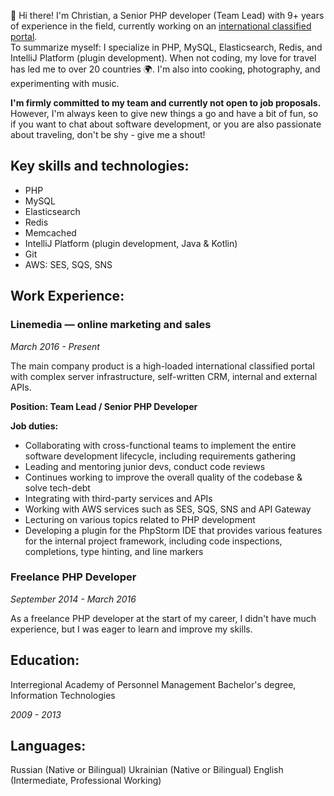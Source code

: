 👋 Hi there! I'm Christian, a Senior PHP developer (Team Lead) with 9+ years of experience in the field, currently working on an [international classified portal](https://www.linkedin.com/company/autoline-market/mycompany/).
<br>
To summarize myself: I specialize in PHP, MySQL, Elasticsearch, Redis, and IntelliJ Platform (plugin development). When not coding, my love for travel has led me to over 20 countries 🌍. I'm also into cooking, photography, and experimenting with music.


**I'm firmly committed to my team and currently not open to job proposals.** However, I'm always keen to give new things a go and have a bit of fun, so if you want to chat about software development, or you are also passionate about traveling, don't be shy - give me a shout!


## Key skills and technologies:
- PHP
- MySQL
- Elasticsearch
- Redis
- Memcached
- IntelliJ Platform (plugin development, Java & Kotlin)
- Git
- AWS: SES, SQS, SNS

## Work Experience:

### Linemedia — online marketing and sales
_March 2016 - Present_

The main company product is a high-loaded international classified portal with complex server infrastructure, self-written CRM, internal and external APIs.

**Position: Team Lead / Senior PHP Developer**

**Job duties:**
- Collaborating with cross-functional teams to implement the entire software development lifecycle, including requirements gathering
- Leading and mentoring junior devs, conduct code reviews
- Continues working to improve the overall quality of the codebase & solve tech-debt
- Integrating with third-party services and APIs
- Working with AWS services such as SES, SQS, SNS and API Gateway
- Lecturing on various topics related to PHP development
- Developing a plugin for the PhpStorm IDE that provides various features for the internal project framework, including code inspections, completions, type hinting, and line markers


### Freelance PHP Developer
_September 2014 - March 2016_

As a freelance PHP developer at the start of my career, I didn't have much experience, but I was eager to learn and improve my skills.


## Education:
Interregional Academy of Personnel Management
Bachelor's degree, Information Technologies

_2009 - 2013_


## Languages:
Russian (Native or Bilingual)
Ukrainian (Native or Bilingual)
English (Intermediate, Professional Working)